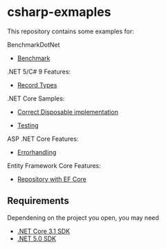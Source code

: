 # csharp-exmaples

This repository contains some examples for:

BenchmarkDotNet

  * [Benchmark](./Benchmark)

.NET 5/C# 9 Features:

* [Record Types](./Record-Types)

.NET Core Samples:

* [Correct Disposable implementation](./Disposable)

* [Testing](./Testing)

ASP .NET Core Features:

* [Errorhandling](./Errorhandling)

Entity Framework Core Features:

* [Repository with EF Core](./Repository)

## Requirements

Dependening on the project you open, you may need

* [.NET Core 3.1 SDK](https://dotnet.microsoft.com/download/dotnet-core/3.1)
* [.NET 5.0 SDK](https://dotnet.microsoft.com/download/dotnet/5.0)
